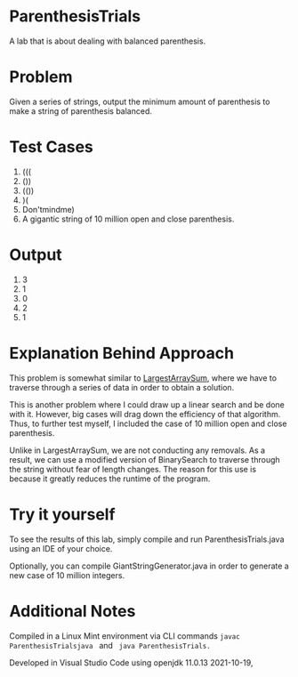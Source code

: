 # ParenthesisTrials
A lab that is about dealing with balanced parenthesis.

# Problem
Given a series of strings, output the minimum amount of parenthesis to make a string of parenthesis balanced.

# Test Cases
1. ((( 
2. ()) 
3. (()) 
4. )( 
5. Don'tmindme)
6. A gigantic string of 10 million open and close parenthesis.

# Output
1. 3
2. 1
3. 0
4. 2
5. 1

# Explanation Behind Approach
This problem is somewhat similar to [LargestArraySum](https://github.com/devEricA/LargestArraySum), where we have to traverse through a series of data in order to obtain a solution. 

This is another problem where I could draw up a linear search and be done with it. However, big cases will drag down the efficiency of that algorithm. Thus, to further test myself, I included the case of 10 million open and close parenthesis. 

Unlike in LargestArraySum, we are not conducting any removals. As a result, we can use a modified version of BinarySearch to traverse through the string without fear of length changes. The reason for this use is because it greatly reduces the runtime of the program. 

# Try it yourself
To see the results of this lab, simply compile and run ParenthesisTrials.java using an IDE of your choice.

Optionally, you can compile GiantStringGenerator.java in order to generate a new case of 10 million integers.

# Additional Notes
Compiled in a Linux Mint environment via CLI commands <code>javac ParenthesisTrialsjava </code> and <code> java ParenthesisTrials. </code>

Developed in Visual Studio Code using openjdk 11.0.13 2021-10-19,
